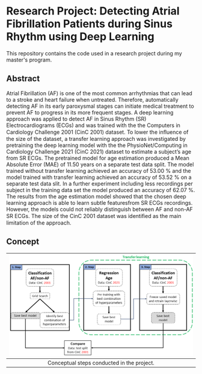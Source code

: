 # Research Project: Detecting Atrial Fibrillation Patients during Sinus Rhythm using Deep Learning

This repository contains the code used in a research project during my master's program.


## Abstract
Atrial Fibrillation (AF) is one of the most common arrhythmias that can lead to a stroke and heart failure when untreated.
Therefore, automatically detecting AF in its early paroxysmal stages can initiate medical treatment to prevent AF to progress in its more frequent stages.
A deep learning approach was applied to detect AF in Sinus Rhythm (SR) Electrocardiograms (ECGs) and was trained with the the Computers in Cardiology Challenge 2001 (CinC 2001) dataset.
To lower the inﬂuence of the size of the dataset, a transfer learning approach was investigated by pretraining the deep learning model with the the PhysioNet/Computing in Cardiology Challenge 2021 (CinC 2021) dataset to estimate a subject’s age from SR ECGs.
The pretrained model for age estimation produced a Mean Absolute Error (MAE) of 11.50 years on a separate test data split.
The model trained without transfer learning achieved an accuracy of 53.00 % and the model trained with transfer learning achieved an accuracy of 53.52 % on a separate test data slit.
In a further experiment including less recordings per subject in the training data set the model produced an accuracy of 62.07 %.
The results from the age estimation model showed that the chosen deep learning approach is able to learn subtle featuresfrom SR ECGs recordings.
However, the models could not reliably distinguish between AF and non-AF SR ECGs.
The size of the CinC 2001 dataset was identiﬁed as the main limitation of the approach.

## Concept
|<img src="./img/concept.png" alt="drawing" width="500"/>|
|:--:|
|Conceptual steps conducted in the project.|
